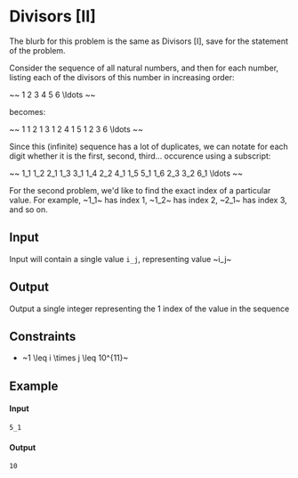 # Divisors [II]

The blurb for this problem is the same as Divisors [I], save for the statement of the problem.

Consider the sequence of all natural numbers, and then for each number, listing each of the divisors of this number in increasing order:

~~
    1 2 3 4 5 6 \ldots
~~

becomes:

~~
    1 1 2 1 3 1 2 4 1 5 1 2 3 6 \ldots
~~

Since this (infinite) sequence has a lot of duplicates, we can notate for each digit whether it is the first, second, third... occurence using a subscript:

~~
    1_1 1_2 2_1 1_3 3_1 1_4 2_2 4_1 1_5 5_1 1_6 2_3 3_2 6_1 \ldots
~~

For the second problem, we'd like to find the exact index of a particular value. For example, ~1_1~ has index 1, ~1_2~ has index 2, ~2_1~ has index 3, and so on.

## Input

Input will contain a single value `i_j`, representing value ~i_j~

## Output

Output a single integer representing the 1 index of the value in the sequence

## Constraints

* ~1 \leq i \times j \leq 10^{11}~

## Example

#### Input
```
5_1
```

#### Output
```
10
```
